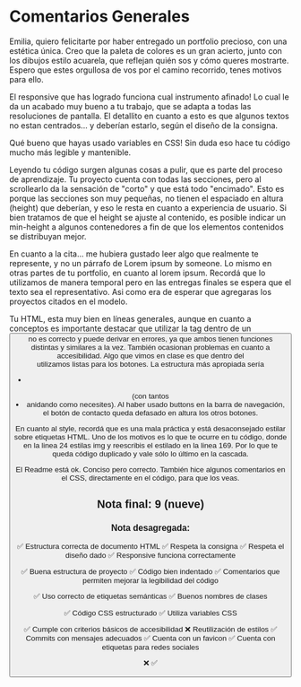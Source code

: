 # Comentarios Generales

Emilia, quiero felicitarte por haber entregado un portfolio precioso, con una estética única. Creo que la paleta de colores es un gran acierto, junto con los dibujos estilo acuarela, que reflejan quién sos y cómo queres mostrarte. Espero que estes orgullosa de vos por el camino recorrido, tenes motivos para ello.

El responsive que has logrado funciona cual instrumento afinado! Lo cual le da un acabado muy bueno a tu trabajo, que se adapta a todas las resoluciones de pantalla. El detallito en cuanto a esto es que algunos textos no estan centrados... y deberían estarlo, según el diseño de la consigna.

Qué bueno que hayas usado variables en CSS! Sin duda eso hace tu código mucho más legible y mantenible.

Leyendo tu código surgen algunas cosas a pulir, que es parte del proceso de aprendizaje. Tu proyecto cuenta con todas las secciones, pero al scrollearlo da la sensación de "corto" y que está todo "encimado". Esto es porque las secciones son muy pequeñas, no tienen el espaciado en altura (height) que deberían, y eso le resta en cuanto a experiencia de usuario. Si bien tratamos de que el height se ajuste al contenido, es posible indicar un min-height a algunos contenedores a fin de que los elementos contenidos se distribuyan mejor.

En cuanto a la cita... me hubiera gustado leer algo que realmente te represente, y no un párrafo de Lorem ipsum by someone. Lo mismo en otras partes de tu portfolio, en cuanto al lorem ipsum. Recordá que lo utilizamos de manera temporal pero en las entregas finales se espera que el texto sea el representativo. Asi como era de esperar que agregaras los proyectos citados en el modelo.

Tu HTML, esta muy bien en líneas generales, aunque en cuanto a conceptos es importante destacar que utilizar la tag <a> dentro de un <button> no es correcto y puede derivar en errores, ya que ambos tienen funciones distintas y similares a la vez. También ocasionan problemas en cuanto a accesibilidad. Algo que vimos en clase es que dentro del <nav> utilizamos listas para los botones. La estructura más apropiada sería <nav> <ul> <li><a></li> </ul> </nav> (con tantos <li> anidando <a> como necesites). Al haber usado buttons en la barra de navegación, el botón de contacto queda defasado en altura los otros botones. 

En cuanto al style, recordá que es una mala práctica y está desaconsejado estilar sobre etiquetas HTML. Uno de los motivos es lo que te ocurre en tu código, donde en la linea 24 estilas img y reescribis el estilado en la linea 169. Por lo que te queda código duplicado y vale sólo lo último en la cascada. 

El Readme está ok. Conciso pero correcto. También hice algunos comentarios en el CSS, directamente en el código, para que los veas.

## Nota final: 9 (nueve)

### Nota desagregada:

✅ Estructura correcta de documento HTML
✅ Respeta la consigna
✅ Respeta el diseño dado
✅ Responsive funciona correctamente

✅ Buena estructura de proyecto
✅ Código bien indentado
✅ Comentarios que permiten mejorar la legibilidad del código

✅ Uso correcto de etiquetas semánticas
✅ Buenos nombres de clases

✅ Código CSS estructurado
✅ Utiliza variables CSS

✅ Cumple con criterios básicos de accesibilidad
❌ Reutilización de estilos
✅ Commits con mensajes adecuados
✅ Cuenta con un favicon
✅ Cuenta con etiquetas para redes sociales

❌ ✅
